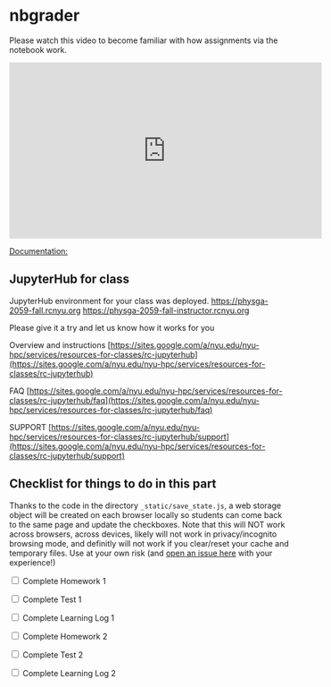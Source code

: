 # nbgrader

Please watch this video to become familiar with how assignments via the notebook work.

<iframe width="560" height="315" src="https://www.youtube.com/embed/5WUm0QuJdFw" frameborder="0" allow="accelerometer; autoplay; encrypted-media; gyroscope; picture-in-picture" allowfullscreen></iframe>

[Documentation:](https://nbgrader.readthedocs.io/en/stable/)


## JupyterHub for class

JupyterHub environment for your class was deployed.
https://physga-2059-fall.rcnyu.org
https://physga-2059-fall-instructor.rcnyu.org
   
Please give it a try and let us know how it works for you
   
Overview and instructions
[https://sites.google.com/a/nyu.edu/nyu-hpc/services/resources-for-classes/rc-jupyterhub](https://sites.google.com/a/nyu.edu/nyu-hpc/services/resources-for-classes/rc-jupyterhub)
   
FAQ
[https://sites.google.com/a/nyu.edu/nyu-hpc/services/resources-for-classes/rc-jupyterhub/faq](https://sites.google.com/a/nyu.edu/nyu-hpc/services/resources-for-classes/rc-jupyterhub/faq)   

SUPPORT
[https://sites.google.com/a/nyu.edu/nyu-hpc/services/resources-for-classes/rc-jupyterhub/support](https://sites.google.com/a/nyu.edu/nyu-hpc/services/resources-for-classes/rc-jupyterhub/support)
 


## Checklist for things to do in this part

Thanks to the code in the directory `_static/save_state.js`, a web storage object will be created on each browser locally so students can come back to the same page and update the checkboxes. 
Note that this will NOT work across browsers, across devices, likely will not work in privacy/incognito browsing mode, and definitly will not work if you clear/reset your cache and temporary files.
Use at your own risk (and [open an issue here](https://github.com/firasm/jupyterbook_course_template/issues) with your experience!)


<label><input type="checkbox" id="box-1" class="box"> Complete Homework 1 </input></label>

<label><input type="checkbox" id="box-2" class="box"> Complete Test 1 </input></label>

<label><input type="checkbox" id="box-3" class="box"> Complete Learning Log 1 </input></label>

<label><input type="checkbox" id="box-4" class="box"> Complete Homework 2 </input></label>

<label><input type="checkbox" id="box-5" class="box"> Complete Test 2 </input></label>

<label><input type="checkbox" id="box-6" class="box"> Complete Learning Log 2 </input></label>
